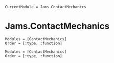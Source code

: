 ```@meta
CurrentModule = Jams.ContactMechanics
```

# Jams.ContactMechanics

```@index
Modules = [ContactMechanics]
Order = [:type, :function]
```

```@autodocs
Modules = [ContactMechanics]
Order = [:type, :function]
```
